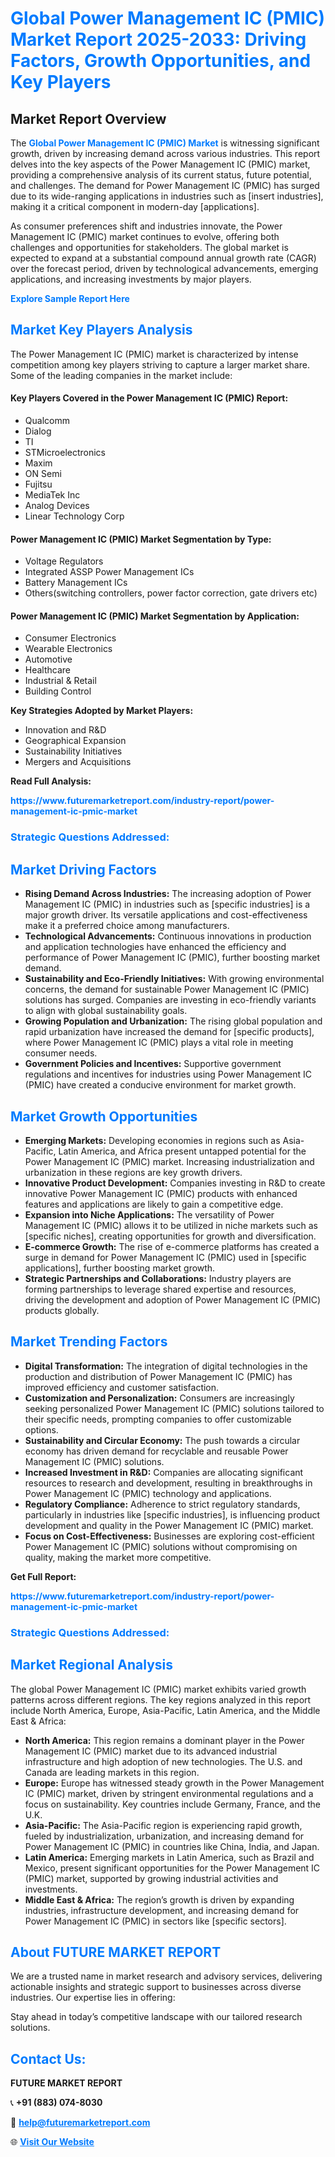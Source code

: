 <h1 style="color: #007BFF;">Global Power Management IC (PMIC) Market Report 2025-2033: Driving Factors, Growth Opportunities, and Key Players</h1>

<section id="overview">
<h2>Market Report Overview</h2>
<p>The <a href="https://www.futuremarketreport.com/industry-report/power-management-ic-pmic-market" style="color: #007BFF; text-decoration: none;"><strong>Global Power Management IC (PMIC) Market</strong></a> is witnessing significant growth, driven by increasing demand across various industries. This report delves into the key aspects of the Power Management IC (PMIC) market, providing a comprehensive analysis of its current status, future potential, and challenges. The demand for Power Management IC (PMIC) has surged due to its wide-ranging applications in industries such as [insert industries], making it a critical component in modern-day [applications].</p>
<p>As consumer preferences shift and industries innovate, the Power Management IC (PMIC) market continues to evolve, offering both challenges and opportunities for stakeholders. The global market is expected to expand at a substantial compound annual growth rate (CAGR) over the forecast period, driven by technological advancements, emerging applications, and increasing investments by major players.</p>
</section>

<section id="overview">
<p><a href="https://www.futuremarketreport.com/request-sample/reportId=109423" style="color: #007BFF; text-decoration: none;"><strong>Explore Sample Report Here</strong></a></p>
</section>

<section id="key-players">
<h2 style="color: #007BFF;">Market Key Players Analysis</h2>
<p>The Power Management IC (PMIC) market is characterized by intense competition among key players striving to capture a larger market share. Some of the leading companies in the market include:</p>
<h4>Key Players Covered in the Power Management IC (PMIC) Report:</h4>
<ul><li>Qualcomm</li><li>Dialog</li><li>TI</li><li>STMicroelectronics</li><li>Maxim</li><li>ON Semi</li><li>Fujitsu</li><li>MediaTek Inc</li><li>Analog Devices</li><li>Linear Technology Corp</li></ul>
<h4>Power Management IC (PMIC) Market Segmentation by Type:</h4>
<ul><li>Voltage Regulators</li><li>Integrated ASSP Power Management ICs</li><li>Battery Management ICs</li><li>Others(switching controllers, power factor correction, gate drivers etc)</li></ul>

<h4>Power Management IC (PMIC) Market Segmentation by Application:</h4>
<ul><li>Consumer Electronics</li><li>Wearable Electronics</li><li>Automotive</li><li>Healthcare</li><li>Industrial &amp; Retail</li><li>Building Control</li></ul>
<p><strong>Key Strategies Adopted by Market Players:</strong></p>
<ul>
<li>Innovation and R&D</li>
<li>Geographical Expansion</li>
<li>Sustainability Initiatives</li>
<li>Mergers and Acquisitions</li>
</ul>
</section>

<section>
<p><strong>Read Full Analysis: </strong></p><a href="https://www.futuremarketreport.com/industry-report/power-management-ic-pmic-market" style="color: #007BFF; text-decoration: none;"><strong>https://www.futuremarketreport.com/industry-report/power-management-ic-pmic-market</strong></a>
<h3 style="color: #007BFF;">Strategic Questions Addressed:</h3>
</section>

<section id="driving-factors">
<h2 style="color: #007BFF;">Market Driving Factors</h2>
<ul>
<li><strong>Rising Demand Across Industries:</strong> The increasing adoption of Power Management IC (PMIC) in industries such as [specific industries] is a major growth driver. Its versatile applications and cost-effectiveness make it a preferred choice among manufacturers.</li>
<li><strong>Technological Advancements:</strong> Continuous innovations in production and application technologies have enhanced the efficiency and performance of Power Management IC (PMIC), further boosting market demand.</li>
<li><strong>Sustainability and Eco-Friendly Initiatives:</strong> With growing environmental concerns, the demand for sustainable Power Management IC (PMIC) solutions has surged. Companies are investing in eco-friendly variants to align with global sustainability goals.</li>
<li><strong>Growing Population and Urbanization:</strong> The rising global population and rapid urbanization have increased the demand for [specific products], where Power Management IC (PMIC) plays a vital role in meeting consumer needs.</li>
<li><strong>Government Policies and Incentives:</strong> Supportive government regulations and incentives for industries using Power Management IC (PMIC) have created a conducive environment for market growth.</li>
</ul>
</section>

<section id="growth-opportunities">
<h2 style="color: #007BFF;">Market Growth Opportunities</h2>
<ul>
<li><strong>Emerging Markets:</strong> Developing economies in regions such as Asia-Pacific, Latin America, and Africa present untapped potential for the Power Management IC (PMIC) market. Increasing industrialization and urbanization in these regions are key growth drivers.</li>
<li><strong>Innovative Product Development:</strong> Companies investing in R&D to create innovative Power Management IC (PMIC) products with enhanced features and applications are likely to gain a competitive edge.</li>
<li><strong>Expansion into Niche Applications:</strong> The versatility of Power Management IC (PMIC) allows it to be utilized in niche markets such as [specific niches], creating opportunities for growth and diversification.</li>
<li><strong>E-commerce Growth:</strong> The rise of e-commerce platforms has created a surge in demand for Power Management IC (PMIC) used in [specific applications], further boosting market growth.</li>
<li><strong>Strategic Partnerships and Collaborations:</strong> Industry players are forming partnerships to leverage shared expertise and resources, driving the development and adoption of Power Management IC (PMIC) products globally.</li>
</ul>
</section>

<section id="trending-factors">
<h2 style="color: #007BFF;">Market Trending Factors</h2>
<ul>
<li><strong>Digital Transformation:</strong> The integration of digital technologies in the production and distribution of Power Management IC (PMIC) has improved efficiency and customer satisfaction.</li>
<li><strong>Customization and Personalization:</strong> Consumers are increasingly seeking personalized Power Management IC (PMIC) solutions tailored to their specific needs, prompting companies to offer customizable options.</li>
<li><strong>Sustainability and Circular Economy:</strong> The push towards a circular economy has driven demand for recyclable and reusable Power Management IC (PMIC) solutions.</li>
<li><strong>Increased Investment in R&D:</strong> Companies are allocating significant resources to research and development, resulting in breakthroughs in Power Management IC (PMIC) technology and applications.</li>
<li><strong>Regulatory Compliance:</strong> Adherence to strict regulatory standards, particularly in industries like [specific industries], is influencing product development and quality in the Power Management IC (PMIC) market.</li>
<li><strong>Focus on Cost-Effectiveness:</strong> Businesses are exploring cost-efficient Power Management IC (PMIC) solutions without compromising on quality, making the market more competitive.</li>
</ul>
</section>

<section>
<p><strong>Get Full Report: </strong></p><a href="https://www.futuremarketreport.com/industry-report/power-management-ic-pmic-market" style="color: #007BFF; text-decoration: none;"><strong>https://www.futuremarketreport.com/industry-report/power-management-ic-pmic-market</strong></a>
<h3 style="color: #007BFF;">Strategic Questions Addressed:</h3>
</section>


<section id="regional-analysis">
<h2 style="color: #007BFF;">Market Regional Analysis</h2>
<p>The global Power Management IC (PMIC) market exhibits varied growth patterns across different regions. The key regions analyzed in this report include North America, Europe, Asia-Pacific, Latin America, and the Middle East & Africa:</p>
<ul>
<li><strong>North America:</strong> This region remains a dominant player in the Power Management IC (PMIC) market due to its advanced industrial infrastructure and high adoption of new technologies. The U.S. and Canada are leading markets in this region.</li>
<li><strong>Europe:</strong> Europe has witnessed steady growth in the Power Management IC (PMIC) market, driven by stringent environmental regulations and a focus on sustainability. Key countries include Germany, France, and the U.K.</li>
<li><strong>Asia-Pacific:</strong> The Asia-Pacific region is experiencing rapid growth, fueled by industrialization, urbanization, and increasing demand for Power Management IC (PMIC) in countries like China, India, and Japan.</li>
<li><strong>Latin America:</strong> Emerging markets in Latin America, such as Brazil and Mexico, present significant opportunities for the Power Management IC (PMIC) market, supported by growing industrial activities and investments.</li>
<li><strong>Middle East & Africa:</strong> The region’s growth is driven by expanding industries, infrastructure development, and increasing demand for Power Management IC (PMIC) in sectors like [specific sectors].</li>
</ul>
</section>

<footer>
<h2 style="color: #007BFF;">About FUTURE MARKET REPORT</h2>
<p>We are a trusted name in market research and advisory services, delivering actionable insights and strategic support to businesses across diverse industries. Our expertise lies in offering:</p>

<p>Stay ahead in today’s competitive landscape with our tailored research solutions.</p>

<h2 style="color: #007BFF;">Contact Us:</h2>
<p><strong>FUTURE MARKET REPORT</strong></p>
<p>📞 <strong>+91 (883) 074-8030</strong></p>
<p>📧 <strong><a href="mailto:help@futuremarketreport.com" style="color: #007BFF;">help@futuremarketreport.com</a></strong></p>
<p>🌐 <strong><a href="https://www.futuremarketreport.com/" style="color: #007BFF;">Visit Our Website</a></strong></p>
</footer>